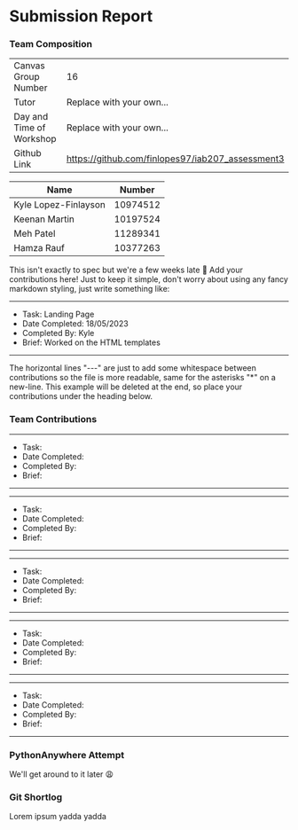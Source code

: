 # Submission Report

### Team Composition
|                          |                                                   |
| ------------------------ | ------------------------------------------------- |
| Canvas Group Number      |  16                                               |
| Tutor                    |  Replace with your own...                         |
| Day and Time of Workshop |  Replace with your own...                         |
| Github Link              |  https://github.com/finlopes97/iab207_assessment3 |

| Name                 | Number   |
| -------------------- | -------- |
| Kyle Lopez-Finlayson | 10974512 |
| Keenan Martin        | 10197524 |
| Meh Patel            | 11289341 |
| Hamza Rauf           | 10377263 |

This isn't exactly to spec but we're a few weeks late 🐍
Add your contributions here! Just to keep it simple, don't
worry about using any fancy markdown styling, just write something
like:

---

* Task: Landing Page  
* Date Completed: 18/05/2023  
* Completed By: Kyle  
* Brief: Worked on the HTML templates  

---

The horizontal lines "---" are just to add some whitespace between 
contributions so the file is more readable, same for the asterisks "*"
on a new-line. This example will be deleted at the end, so place 
your contributions under the heading below.

### Team Contributions

---

* Task:  
* Date Completed:  
* Completed By:  
* Brief:

---

---

* Task:  
* Date Completed:  
* Completed By:  
* Brief:

---

---

* Task:  
* Date Completed:  
* Completed By:  
* Brief:

---

---

* Task:  
* Date Completed:  
* Completed By:  
* Brief:

---

---

* Task:  
* Date Completed:  
* Completed By:  
* Brief:

---

### PythonAnywhere Attempt
We'll get around to it later 😩

### Git Shortlog
Lorem ipsum yadda yadda
